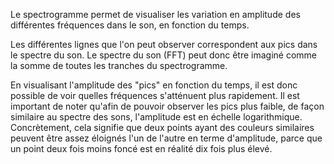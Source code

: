 Le spectrogramme permet de visualiser les variation en amplitude des différentes fréquences dans le son, en fonction du temps.

Les différentes lignes que l'on peut observer correspondent aux pics dans le spectre du son. 
Le spectre du son (FFT) peut donc être imaginé comme la somme de toutes les tranches du spectrogramme.

En visualisant l'amplitude des "pics" en fonction du temps, il est donc possible de voir quelles fréquences s'atténuent plus rapidement. 
Il est important de noter qu'afin de pouvoir observer les pics plus faible, de façon similaire au spectre des sons, l'amplitude est en échelle logarithmique.
Concrètement, cela signifie que deux points ayant des couleurs similaires peuvent être assez éloignés l'un de l'autre en terme d'amplitude, parce que un point deux
fois moins foncé est en réalité dix fois plus élevé.

